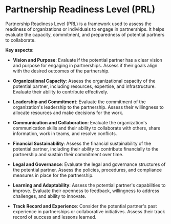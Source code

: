 # Partnership Readiness Level (PRL)

Partnership Readiness Level (PRL) is a framework used to assess the readiness of organizations or individuals to engage in partnerships. It helps evaluate the capacity, commitment, and preparedness of potential partners to collaborate.

**Key aspects:**

* **Vision and Purpose**: Evaluate if the potential partner has a clear vision and purpose for engaging in partnerships. Assess if their goals align with the desired outcomes of the partnership.

* **Organizational Capacity**: Assess the organizational capacity of the potential partner, including resources, expertise, and infrastructure. Evaluate their ability to contribute effectively.

* **Leadership and Commitment**: Evaluate the commitment of the organization's leadership to the partnership. Assess their willingness to allocate resources and make decisions for the work.

* **Communication and Collaboration**: Evaluate the organization's communication skills and their ability to collaborate with others, share information, work in teams, and resolve conflicts.

* **Financial Sustainability**: Assess the financial sustainability of the potential partner, including their ability to contribute financially to the partnership and sustain their commitment over time.

* **Legal and Governance**: Evaluate the legal and governance structures of the potential partner. Assess the policies, procedures, and compliance measures in place for the partnership.

* **Learning and Adaptability**: Assess the potential partner's capabilities to improve. Evaluate their openness to feedback, willingness to address challenges, and ability to innovate.

* **Track Record and Experience**: Consider the potential partner's past experience in partnerships or collaborative initiatives. Assess their track record of success and lessons learned.

